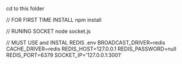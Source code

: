 cd to this folder

// FOR FIRST TIME INSTALL
npm install

// RUNING SOCKET
node socket.js

// MUST USE and INSTAL REDIS
.env 
	BROADCAST_DRIVER=redis
	CACHE_DRIVER=redis
	REDIS_HOST=127.0.0.1
	REDIS_PASSWORD=null
	REDIS_PORT=6379
	SOCKET_IP='127.0.0.1:3001'